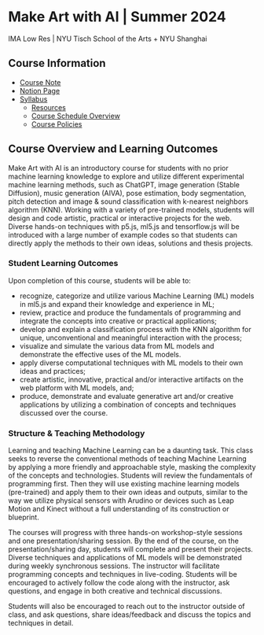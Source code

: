 # Make Art with AI | Summer 2024

IMA Low Res | NYU Tisch School of the Arts + NYU Shanghai

## Course Information

- [Course Note](https://docs.google.com/document/d/1iiF3GOkYGDNm66weSy9SvS1ku0wGW2P05HD-Sl-jr0g/edit?usp=sharing)
- [Notion Page](https://www.notion.so/imalowres/Class-Make-Art-with-AI-24-01aeb675a2c44460b39ab66df12e2fd7)
- [Syllabus](https://docs.google.com/document/d/1OkArfwlWlIjAMlWhj6u7zHg19G9XxiaqrDXyquQl6XQ/edit?usp=sharing)
  - [Resources](https://docs.google.com/document/d/1OkArfwlWlIjAMlWhj6u7zHg19G9XxiaqrDXyquQl6XQ/edit#bookmark=id.vv8cfz9wl2zr)
  - [Course Schedule Overview](https://docs.google.com/document/d/1OkArfwlWlIjAMlWhj6u7zHg19G9XxiaqrDXyquQl6XQ/edit#bookmark=id.fryx8j1d3h84)
  - [Course Policies](https://docs.google.com/document/d/1OkArfwlWlIjAMlWhj6u7zHg19G9XxiaqrDXyquQl6XQ/edit#bookmark=id.3oncvm2vtsnu)

## Course Overview and Learning Outcomes

Make Art with AI is an introductory course for students with no prior machine learning knowledge to explore and utilize different experimental machine learning methods, such as ChatGPT, image generation (Stable Diffusion), music generation (AIVA), pose estimation, body segmentation, pitch detection and image & sound classification with k-nearest neighbors algorithm (KNN). Working with a variety of pre-trained models, students will design and code artistic, practical or interactive projects for the web. Diverse hands-on techniques with p5.js, ml5.js and tensorflow.js will be introduced with a large number of example codes so that students can directly apply the methods to their own ideas, solutions and thesis projects.

### Student Learning Outcomes

Upon completion of this course, students will be able to:

- recognize, categorize and utilize various Machine Learning (ML) models in ml5.js and expand their knowledge and experience in ML;
- review, practice and produce the fundamentals of programming and integrate the concepts into creative or practical applications;
- develop and explain a classification process with the KNN algorithm for unique, unconventional and meaningful interaction with the process;
- visualize and simulate the various data from ML models and demonstrate the effective uses of the ML models.
- apply diverse computational techniques with ML models to their own ideas and practices;
- create artistic, innovative, practical and/or interactive artifacts on the web platform with ML models, and;
- produce, demonstrate and evaluate generative art and/or creative applications by utilizing a combination of concepts and techniques discussed over the course.

### Structure & Teaching Methodology

Learning and teaching Machine Learning can be a daunting task. This class seeks to reverse the conventional methods of teaching Machine Learning by applying a more friendly and approachable style, masking the complexity of the concepts and technologies. Students will review the fundamentals of programming first. Then they will use existing machine learning models (pre-trained) and apply them to their own ideas and outputs, similar to the way we utilize physical sensors with Arudino or devices such as Leap Motion and Kinect without a full understanding of its construction or blueprint.

The courses will progress with three hands-on workshop-style sessions and one presentation/sharing session. By the end of the course, on the presentation/sharing day, students will complete and present their projects. Diverse techniques and applications of ML models will be demonstrated during weekly synchronous sessions. The instructor will facilitate programming concepts and techniques in live-coding. Students will be encouraged to actively follow the code along with the instructor, ask questions, and engage in both creative and technical discussions.

Students will also be encouraged to reach out to the instructor outside of class, and ask questions, share ideas/feedback and discuss the topics and techniques in detail.
